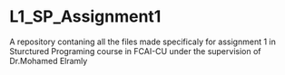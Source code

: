 # L1_SP_Assignment1
A repository contaning all the files made specificaly for assignment 1 in Sturctured Programing course in FCAI-CU under the supervision of Dr.Mohamed Elramly

